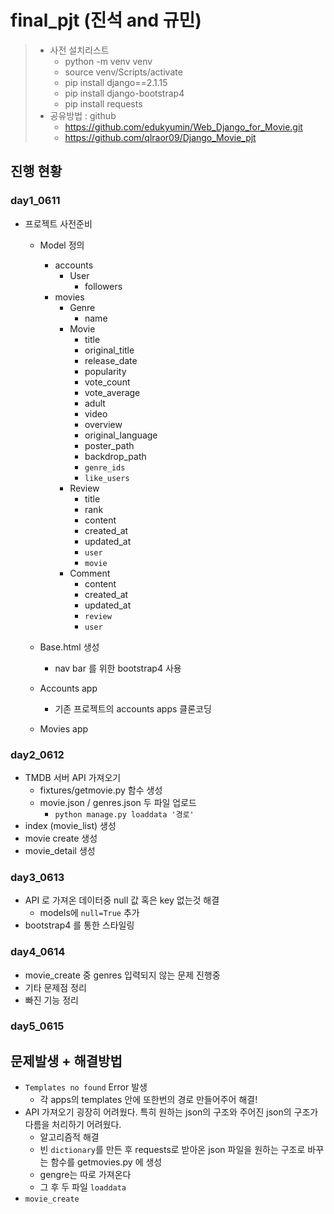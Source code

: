 # final_pjt (진석 and 규민)

> - 사전 설치리스트
>   - python -m venv venv
>   - source venv/Scripts/activate
>   - pip install django==2.1.15
>   - pip install django-bootstrap4
>   - pip install requests
> - 공유방법 : github
>   - https://github.com/edukyumin/Web_Django_for_Movie.git
>   - https://github.com/qlraor09/Django_Movie_pjt

## 진행 현황

### day1_0611

- 프로젝트 사전준비

  - Model 정의
    - accounts
      - User
        - followers
    - movies
      - Genre
        - name
      - Movie
        - title
        - original_title
        - release_date
        - popularity
        - vote_count
        - vote_average
        - adult
        - video
        - overview
        - original_language
        - poster_path
        - backdrop_path
        - `genre_ids`
        - `like_users`
      - Review
        - title
        - rank
        - content
        - created_at
        - updated_at
        - `user`
        - `movie`
      - Comment
        - content
        - created_at
        - updated_at
        - `review`
        - `user`

  

  - Base.html 생성

    - nav bar 를 위한 bootstrap4 사용

  - Accounts app

    - 기존 프로젝트의 accounts apps 클론코딩

  - Movies app

    

### day2_0612

- TMDB 서버 API 가져오기
  - fixtures/getmovie.py 함수 생성
  - movie.json / genres.json 두 파일 업로드
    - `python manage.py loaddata '경로'`
- index (movie_list) 생성
- movie create 생성
- movie_detail 생성

### day3_0613

- API 로 가져온 데이터중 null 값 혹은 key 없는것 해결
  - models에 `null=True` 추가
- bootstrap4 를 통한 스타일링

### day4_0614

- movie_create 중 genres 입력되지 않는 문제 진행중
- 기타 문제점 정리
- 빠진 기능 정리

### day5_0615





## 문제발생 + 해결방법

- `Templates no found` Error 발생
  - 각 apps의 templates 안에 또한번의 경로 만들어주어 해결!
- API 가져오기 굉장히 어려웠다. 특히 원하는 json의 구조와 주어진 json의 구조가 다름을 처리하기 어려웠다.
  - 알고리즘적 해결
  - 빈 `dictionary`를 만든 후 requests로 받아온 json 파일을 원하는 구조로 바꾸는 함수를 getmovies.py 에 생성
  - gengre는 따로 가져온다
  - 그 후 두 파일 `loaddata`
- `movie_create`